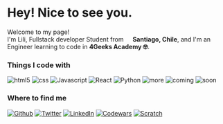 <h1> Hey! Nice to see you.</h1>


<p>Welcome to my page! </br> I'm Lili, Fullstack developer Student from <img src="https://cdn-icons-png.flaticon.com/512/197/197586.png" width="13"/> <b>Santiago, Chile</b>, and I'm an Engineer learning to code in <b>4Geeks Academy 🤓</b>. </p>
<h3>Things I code with</h3>
<p>
  <img alt="html5" src="https://img.shields.io/badge/-HTML5-%23b3535e?style=flat-square&logo=html5&logoColor=white" />
  <img alt="css" src="https://img.shields.io/badge/CSS-%23cda043?style=flat-square&logo=css3&logoColor=white" />
  <img alt="Javascript" src="https://img.shields.io/badge/Javascript-%23ad5149?style=flat-square&logo=javascript&logoColor=white" />
  <img alt="React" src="https://img.shields.io/badge/-React-%23ac5d8b?style=flat-square&logo=react&logoColor=white" />
  <img alt="Python" src="https://img.shields.io/badge/-Python-%237f6aad?style=flat-square&logo=python&logoColor=white" />
  <img alt="more" src="https://img.shields.io/badge/-more-%236a7aad?style=flat-square" />
  <img alt="coming" src="https://img.shields.io/badge/-coming-%2383a8cf?style=flat-square" />
  <img alt="soon" src="https://img.shields.io/badge/-soon...-%2392DDC8?style=flat-square" />
</p>



<h3>Where to find me</h3>
<p><a href="https://github.com/liliaqvq" target="_blank"><img alt="Github" src="https://img.shields.io/badge/GitHub-%2312100E.svg?&style=for-the-badge&logo=Github&logoColor=white" /></a> <a href="https://twitter.com/Lili_Aqvq" target="_blank"><img alt="Twitter" src="https://img.shields.io/badge/twitter-%231DA1F2.svg?&style=for-the-badge&logo=twitter&logoColor=white" /></a> <a href="https://www.linkedin.com/in/liliana-aqueveque" target="_blank"><img alt="LinkedIn" src="https://img.shields.io/badge/linkedin-%230077B5.svg?&style=for-the-badge&logo=linkedin&logoColor=white" /></a> <a href="https://www.codewars.com/users/liliaqvq" target="_blank"><img alt="Codewars" src="https://img.shields.io/badge/Codewars-%23ee5252.svg?&style=for-the-badge&logo=codewars&logoColor=white" /></a> <a
href="https://scratch.mit.edu/projects/833371158/" target="_blank"><img alt="Scratch" src="https://img.shields.io/badge/Scratch%20Game-%23D86653.svg?&style=for-the-badge&logo=Scratch&logoColor=white" /></a> </p>

<!--
**liliaqvq/liliaqvq** is a ✨ _special_ ✨ repository because its `README.md` (this file) appears on your GitHub profile.

Here are some ideas to get you started:

- 🔭 I’m currently working on ...
- 🌱 I’m currently learning ...
- 👯 I’m looking to collaborate on ...
- 🤔 I’m looking for help with ...
- 💬 Ask me about ...
- 📫 How to reach me: ...
- ⚡ Fun fact: ...
-->
